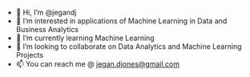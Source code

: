 - 👋 Hi, I’m @jegandj
- 👀 I’m interested in applications of Machine Learning in Data and Business Analytics
- 🌱 I’m currently learning Machine Learning
- 💞️ I’m looking to collaborate on Data Analytics and Machine Learning Projects
- 📫 You can reach me @ jegan.djones@gmail.com

<!---
jegandj/jegandj is a ✨ special ✨ repository because its `README.md` (this file) appears on your GitHub profile.
You can click the Preview link to take a look at your changes.
--->
